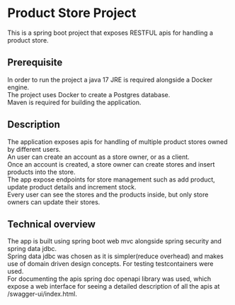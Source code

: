 # Product Store Project

This is a spring boot project that exposes RESTFUL apis for
handling a product store.

## Prerequisite

In order to run the project a java 17 JRE is required alongside a Docker engine.  
The project uses Docker to create a Postgres database.  
Maven is required for building the application.

## Description

The application exposes apis for handling of multiple product stores owned by different users.  
An user can create an account as a store owner, or as a client.  
Once an account is created, a store owner can create stores and insert products into the store.  
The app expose endpoints for store management such as add product, update product details and increment stock.  
Every user can see the stores and the products inside, but only store owners can update their stores.

## Technical overview

The app is built using spring boot web mvc alongside spring security and spring data jdbc.  
Spring data jdbc was chosen as it is simpler(reduce overhead) and makes use of domain driven design concepts.
For testing testcontainers were used.  
For documenting the apis spring doc openapi library was used, which expose a web interface
for seeing a detailed description of all the apis at /swagger-ui/index.html.

